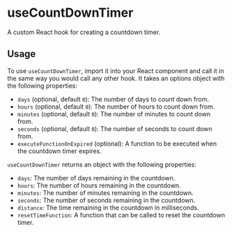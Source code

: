 # useCountDownTimer

A custom React hook for creating a countdown timer.

## Usage

To use `useCountDownTimer`, import it into your React component and call it in the same way you would call any other hook. It takes an options object with the following properties:

- `days` (optional, default `0`): The number of days to count down from.
- `hours` (optional, default `0`): The number of hours to count down from.
- `minutes` (optional, default `0`): The number of minutes to count down from.
- `seconds` (optional, default `0`): The number of seconds to count down from.
- `executeFunctionOnExpired` (optional): A function to be executed when the countdown timer expires.

`useCountDownTimer` returns an object with the following properties:

- `days`: The number of days remaining in the countdown.
- `hours`: The number of hours remaining in the countdown.
- `minutes`: The number of minutes remaining in the countdown.
- `seconds`: The number of seconds remaining in the countdown.
- `distance`: The time remaining in the countdown in milliseconds.
- `resetTimeFunction`: A function that can be called to reset the countdown timer.
